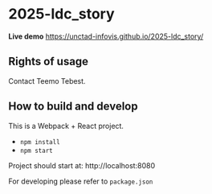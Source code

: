# 2025-ldc_story

**Live demo** https://unctad-infovis.github.io/2025-ldc_story/

## Rights of usage

Contact Teemo Tebest.

## How to build and develop

This is a Webpack + React project.

* `npm install`
* `npm start`

Project should start at: http://localhost:8080

For developing please refer to `package.json`